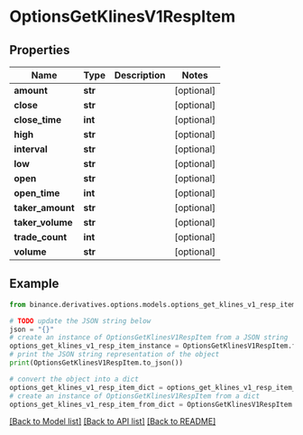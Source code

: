 # OptionsGetKlinesV1RespItem


## Properties

Name | Type | Description | Notes
------------ | ------------- | ------------- | -------------
**amount** | **str** |  | [optional] 
**close** | **str** |  | [optional] 
**close_time** | **int** |  | [optional] 
**high** | **str** |  | [optional] 
**interval** | **str** |  | [optional] 
**low** | **str** |  | [optional] 
**open** | **str** |  | [optional] 
**open_time** | **int** |  | [optional] 
**taker_amount** | **str** |  | [optional] 
**taker_volume** | **str** |  | [optional] 
**trade_count** | **int** |  | [optional] 
**volume** | **str** |  | [optional] 

## Example

```python
from binance.derivatives.options.models.options_get_klines_v1_resp_item import OptionsGetKlinesV1RespItem

# TODO update the JSON string below
json = "{}"
# create an instance of OptionsGetKlinesV1RespItem from a JSON string
options_get_klines_v1_resp_item_instance = OptionsGetKlinesV1RespItem.from_json(json)
# print the JSON string representation of the object
print(OptionsGetKlinesV1RespItem.to_json())

# convert the object into a dict
options_get_klines_v1_resp_item_dict = options_get_klines_v1_resp_item_instance.to_dict()
# create an instance of OptionsGetKlinesV1RespItem from a dict
options_get_klines_v1_resp_item_from_dict = OptionsGetKlinesV1RespItem.from_dict(options_get_klines_v1_resp_item_dict)
```
[[Back to Model list]](../README.md#documentation-for-models) [[Back to API list]](../README.md#documentation-for-api-endpoints) [[Back to README]](../README.md)



